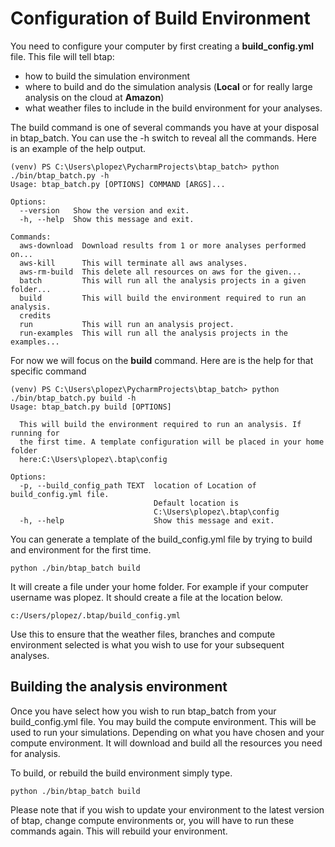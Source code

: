 # Configuration of Build Environment

You need to configure your computer by first creating a **build_config.yml** file. This file will tell btap:
* how to build the simulation environment  
* where to build and do the simulation analysis (**Local** or for really large analysis on the cloud at **Amazon**)
* what weather files to include in the build environment for your analyses.

The build command is one of several commands you have at your disposal in btap_batch.  You can use the -h switch to reveal all the commands. Here is an example of the help output.
```angular2html
(venv) PS C:\Users\plopez\PycharmProjects\btap_batch> python ./bin/btap_batch.py -h    
Usage: btap_batch.py [OPTIONS] COMMAND [ARGS]...

Options:
  --version   Show the version and exit.
  -h, --help  Show this message and exit.

Commands:
  aws-download  Download results from 1 or more analyses performed on...
  aws-kill      This will terminate all aws analyses.
  aws-rm-build  This delete all resources on aws for the given...
  batch         This will run all the analysis projects in a given folder...
  build         This will build the environment required to run an analysis.
  credits
  run           This will run an analysis project.
  run-examples  This will run all the analysis projects in the examples...
```
For now we will focus on the **build** command. Here are is the help for that specific command

```angular2html
(venv) PS C:\Users\plopez\PycharmProjects\btap_batch> python ./bin/btap_batch.py build -h
Usage: btap_batch.py build [OPTIONS]

  This will build the environment required to run an analysis. If running for
  the first time. A template configuration will be placed in your home folder
  here:C:\Users\plopez\.btap\config

Options:
  -p, --build_config_path TEXT  location of Location of build_config.yml file.
                                Default location is
                                C:\Users\plopez\.btap\config
  -h, --help                    Show this message and exit.

```

You can generate a template of the build_config.yml file by trying to build and environment for the first time.
```
python ./bin/btap_batch build
```
It will create a file under your home folder. For example if your computer username was plopez. It should create a file at the location below. 

```
c:/Users/plopez/.btap/build_config.yml
```

Use this to ensure that the weather files, branches and compute environment selected is what you wish to use for your subsequent analyses.

## Building the analysis environment
Once you have select how you wish to run btap_batch from your build_config.yml file. You may build the compute environment. This will be used to run your simulations. Depending on what you have chosen and your compute environment. It will download and build all the resources you need for analysis. 

To build, or rebuild the build environment simply type.

```
python ./bin/btap_batch build
```
Please note that if you wish to update your environment to the latest version of btap, change compute environments or, you will have to run these commands again. This will rebuild your environment.
